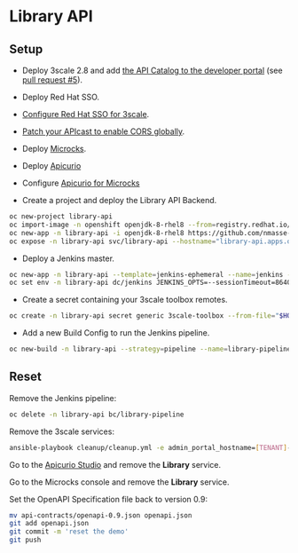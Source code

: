 # Library API

## Setup

* Deploy 3scale 2.8 and add [the API Catalog to the developer portal](https://github.com/3scale/3scale-discover-APIs/blob/4ebc72c26343e0d0d171ac3f20f510c0c813790d/doc/activedocs.md) (see [pull request #5](https://github.com/3scale/3scale-discover-APIs/pull/5)).
* Deploy Red Hat SSO.
* [Configure Red Hat SSO for 3scale](https://www.itix.fr/blog/configure-redhat-sso-3scale-cli/).
* [Patch your APIcast to enable CORS globally](https://www.itix.fr/blog/enable-global-policies-apicast/).
* Deploy [Microcks](https://microcks.io/documentation/installing/operator/).
* Deploy [Apicurio](https://apicurio-studio.readme.io/docs/running-apicurio-on-openshift-or-docker#section-installing-in-openshift)
* Configure [Apicurio for Microcks](https://apicurio-studio.readme.io/docs/integrate-microcks-for-mocking-your-api)

* Create a project and deploy the Library API Backend.

```sh
oc new-project library-api
oc import-image -n openshift openjdk-8-rhel8 --from=registry.redhat.io/openjdk/openjdk-8-rhel8 --confirm --reference-policy=local
oc new-app -n library-api -i openjdk-8-rhel8 https://github.com/nmasse-itix/library-api.git --name=library-api
oc expose -n library-api svc/library-api --hostname="library-api.apps.ocp4.itix.fr"
```

* Deploy a Jenkins master.

```sh
oc new-app -n library-api --template=jenkins-ephemeral --name=jenkins -p MEMORY_LIMIT=2Gi
oc set env -n library-api dc/jenkins JENKINS_OPTS=--sessionTimeout=86400
```

* Create a secret containing your 3scale toolbox remotes.

```sh
oc create -n library-api secret generic 3scale-toolbox --from-file="$HOME/.3scalerc.yaml"
```

* Add a new Build Config to run the Jenkins pipeline.

```sh
oc new-build -n library-api --strategy=pipeline --name=library-pipeline https://github.com/nmasse-itix/library-api.git -e PRIVATE_BASE_URL=http://library-api.apps.ocp4.itix.fr -e NAMESPACE=library-api -e TARGET_INSTANCE=3scale-saas -e SECRET_NAME=3scale-toolbox -e OIDC_ISSUER_ENDPOINT=https://zync:[REDACTED]@sso.apps.ocp4.itix.fr/auth/realms/3scale-saas -e DISABLE_TLS_VALIDATION=yes -e MOCK_SERVER=https://microcks.apps.ocp4.itix.fr -e MOCK_URL=/rest/Library+API/0.9.0
```

## Reset

Remove the Jenkins pipeline:

```sh
oc delete -n library-api bc/library-pipeline
```

Remove the 3scale services:

```sh
ansible-playbook cleanup/cleanup.yml -e admin_portal_hostname=[TENANT]-admin.3scale.net -e threescale_token=[REDACTED]
```

Go to the [Apicurio Studio](https://apicurio-studio.app.itix.fr/apis) and remove the **Library** service.

Go to the Microcks console and remove the **Library** service.

Set the OpenAPI Specification file back to version 0.9:

```sh
mv api-contracts/openapi-0.9.json openapi.json
git add openapi.json
git commit -m 'reset the demo'
git push
```
